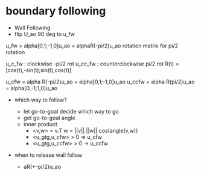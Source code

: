 # boundary following

- Wall Following
- flip U_ao 90 deg to u_fw

u_fw = alpha[0,1;-1,0]u_ao = alphaR(-pi/2)u_ao
rotation matrix for pi/2 rotation

u_c_fw : clockwise -pi/2 rot
u_cc_fw : counterclockwise pi/2 rot
R(t) = [cos(t),-sin(t);sin(t),cos(t)]

u_cfw = alpha R(-pi/2)u_ao = alpha[0,1;-1,0]u_ao
u_ccfw = alpha R(pi/2)u_ao = alpha[0,-1;1,0]u_ao

- which way to follow?

  - let go-to-goal decide which way to go
  - get go-to-goal angle
  - inner product
    - <v,w> = v.T w = ||v|| ||w|| cos(angle(v,w))
    - <u_gtg,u_cfw> > 0 => u_cfw
    - <u_gtg,u_ccfw> > 0 -> u_ccfw

- when to release wall follow
  - aR(+-pi/2)u_ao
